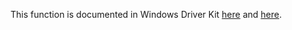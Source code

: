 This function is documented in Windows Driver Kit [here](https://learn.microsoft.com/en-us/windows-hardware/drivers/ddi/wdm/nf-wdm-ntcommittransaction) and [here](https://learn.microsoft.com/en-us/windows-hardware/drivers/ddi/wdm/nf-wdm-zwcommittransaction).
